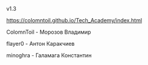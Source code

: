 v1.3

https://colomntoil.github.io/Tech_Academy/index.html

ColomnToil - Морозов Владимир

flayer0 - Антон Каракчиев

minoghra - Галамага Константин
